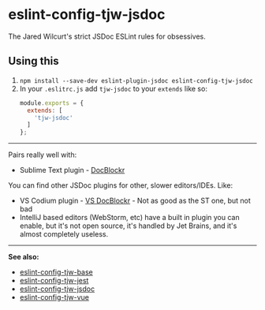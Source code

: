 # eslint-config-tjw-jsdoc

The Jared Wilcurt's strict JSDoc ESLint rules for obsessives.


## Using this

1. `npm install --save-dev eslint-plugin-jsdoc eslint-config-tjw-jsdoc`
1. In your `.eslitrc.js` add `tjw-jsdoc` to your `extends` like so:
    ```js
    module.exports = {
      extends: [
        'tjw-jsdoc'
      ]
    };
    ```

* * *

Pairs really well with:

* Sublime Text plugin - [DocBlockr](https://packagecontrol.io/packages/DocBlockr)

You can find other JSDoc plugins for other, slower editors/IDEs. Like:

* VS Codium plugin - [VS DocBlockr](https://github.com/jeremyvii/vs-docblockr) - Not as good as the ST one, but not bad
* IntelliJ based editors (WebStorm, etc) have a built in plugin you can enable, but it's not open source, it's handled by Jet Brains, and it's almost completely useless.

* * *

**See also:**

* [eslint-config-tjw-base](https://github.com/tjw-lint/eslint-config-tjw-base)
* [eslint-config-tjw-jest](https://github.com/tjw-lint/eslint-config-tjw-jest)
* [eslint-config-tjw-jsdoc](https://github.com/tjw-lint/eslint-config-tjw-jsdoc)
* [eslint-config-tjw-vue](https://github.com/tjw-lint/eslint-config-tjw-vue)
